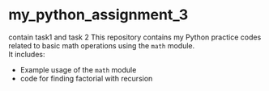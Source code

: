 # my_python_assignment_3
contain task1 and task 2 
This repository contains my Python practice codes related to basic math operations using the `math` module.  
It includes:
- Example usage of the `math` module
- code for finding factorial with recursion
